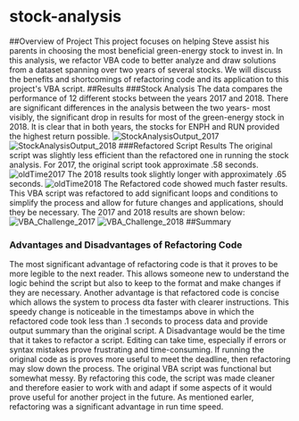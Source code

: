 # stock-analysis
##Overview of Project
This project focuses on helping Steve assist his parents in choosing the most beneficial green-energy stock to invest in. In this analysis, we refactor VBA code to better analyze and draw solutions from a dataset spanning over two years of several stocks. We will discuss the benefits and shortcomings of refactoring code and its application to this project's VBA script.
##Results
###Stock Analysis
The data compares the performance of 12 different stocks between the years 2017 and 2018. There are significant differences in the analysis between the two years- most visibly, the significant drop in results for most of the green-energy stock in 2018. It is clear that in both years, the stocks for ENPH and RUN provided the highest return possible.
![StockAnalysisOutput_2017](StockAnalysisOutput_2017.png)
![StockAnalysisOutput_2018](StockAnalysisOutput_2017.png)
 ###Refactored Script Results
 The original script was slightly less efficient than the refactored one in running the stock analysis. For 2017, the original script took approximate .58 seconds.
 ![oldTime2017](StockAnalysisOutput_2017.png)
 The 2018 results took slightly longer with approximately .65 seconds. 
 ![oldTime2018](StockAnalysisOutput_2017.png)
 The Refactored code showed much faster results. This VBA script was refactored to add significant loops and conditions to simplify the process and allow for future changes and applications, should they be necessary. The 2017 and 2018 results are shown below:
 ![VBA_Challenge_2017](StockAnalysisOutput_2017.png)
 ![VBA_Challenge_2018](StockAnalysisOutput_2017.png)
 ##Summary
 ### Advantages and Disadvantages of Refactoring Code
 The most significant advantage of refactoring code is that it proves to be more legible to the next reader. This allows someone new to understand the logic behind the script but also to keep to the format and make changes if they are necessary. Another advantage is that refactored code is concise which allows the system to process dta faster with clearer instructions. This speedy change is noticeable in the timestamps above in which the refactored code took less than  .1 seconds to process data and provide output summary than the original script.
 A Disadvantage would be the time that it takes to refactor a script. Editing can take time, especially if errors or syntax mistakes prove frustrating and time-consuming. If running the original code as is proves more useful to meet the deadline, then refactoring may slow down the process.
The original VBA script was functional but somewhat messy. By refactoring this code, the script was made cleaner and therefore easier to work with and adapt if some aspects of it would prove useful for another project in the future. As mentioned earler, refactoring was a significant advantage in run time speed.
